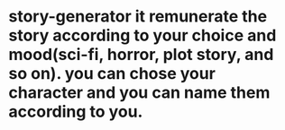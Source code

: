 # story-generator it remunerate the story according to your choice and mood(sci-fi, horror, plot story, and so on). you can chose your character and you can name them according to you. 
